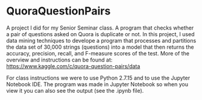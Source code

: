 # QuoraQuestionPairs
A project I did for my Senior Seminar class. A program that checks whether a pair of questions asked on Quora is duplicate or not. In this project, I used data mining techniques to develope a program that processes and partitions the data set of 30,000 strings (questions) into a model that then returns the accuracy, precision, recall, and F-measure scores of the test. More of the overview and instructions can be found at: https://www.kaggle.com/c/quora-question-pairs/data

For class instructions we were to use Python 2.7.15 and to use the Jupyter Notebook IDE.
The program was made in Jupyter Notebook so when you view it you can also see the output (see the .ipynb file). 
